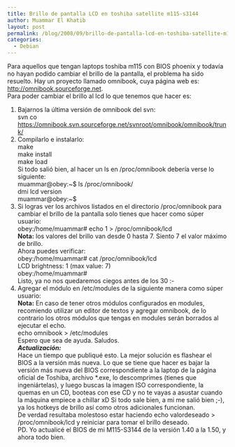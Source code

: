 ```yaml
---
title: Brillo de pantalla LCD en toshiba satellite m115-s3144
author: Muammar El Khatib
layout: post
permalink: /blog/2008/09/brillo-de-pantalla-lcd-en-toshiba-satellite-m115-s3144/
categories:
  - Debian
---
```

Para aquellos que tengan laptops toshiba m115 con BIOS phoenix y todavía no hayan podido cambiar el brillo de la pantalla, el problema ha sido resuelto. Hay un proyecto llamado omnibook, cuya página web es: <http://omnibook.sourceforge.net>.  
Para poder cambiar el brillo al lcd lo que tenemos que hacer es:  
1) Bajarnos la última versión de omnibook del svn:  
svn co https://omnibook.svn.sourceforge.net/svnroot/omnibook/omnibook/trunk/  
2) Compilarlo e instalarlo:  
make  
make install  
make load  
Si todo salió bien, al hacer un ls en /proc/omnibook debería verse lo siguiente:  
muammar@obey:~$ ls /proc/omnibook/  
dmi lcd version  
muammar@obey:~$  
3) Si logras ver los archivos listados en el directorio /proc/omnibook para cambiar el brillo de la pantalla solo tienes que hacer como súper usuario:  
obey:/home/muammar# echo 1 > /proc/omnibook/lcd  
**Nota:** los valores del brillo van desde 0 hasta 7. Siento 7 el valor máximo de brillo.  
Ahora puedes verificar:  
obey:/home/muammar# cat /proc/omnibook/lcd  
LCD brightness: 1 (max value: 7)  
obey:/home/muammar#  
Listo, ya no nos quedaremos ciegos antes de los 30 <img src="http://muammar.me/blog/wp-includes/images/smilies/simple-smile.png" alt=":-)" class="wp-smiley" style="height: 1em; max-height: 1em;" />  
4) Agregar el módulo en /etc/modules de la siguiente manera como súper usuario:  
**Nota:** En caso de tener otros módulos configurados en modules, recomiendo utilizar un editor de textos y agregar omnibook, de lo contrario los otros módulos que tengas en modules serán borrados al ejecutar el echo.  
echo omnibook > /etc/modules  
Espero que sea de ayuda. Saludos.  
***Actualización:***  
Hace un tiempo que publiqué esto. La mejor solución es flashear el BIOS a la versión más nueva. Lo que se tiene que hacer es bajar la versión más nueva del BIOS correspondiente a la laptop de la página oficial de Toshiba, archivo *.exe, lo descomprimes (tienes que ingeniártelas), y luego buscas la imagen ISO correspondiente, la quemas en un CD, booteas con ese CD y no te vayas a asustar cuando la máquina empiece a chillar xD Si todo sale bien, a mi me salió bien ;-), ya los hotkeys de brillo así como otros adicionales funcionan.  
De verdad resultaba molestoso estar haciendo echo valordeseado > /proc/omnibook/lcd y reiniciar para tomar el brillo deseado.  
PD. Yo actualicé el BIOS de mi M115-S3144 de la versión 1.40 a la 1.50, y ahora todo bien.